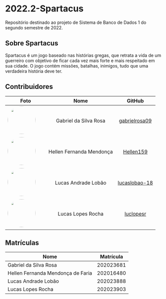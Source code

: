 # 2022.2-Spartacus

Repositório destinado ao projeto de Sistema de Banco de Dados 1 do segundo semestre de 2022.

## Sobre Spartacus

Spartacus é um jogo baseado nas histórias gregas, que retrata a vida de um guerreiro com objetivo de ficar cada vez mais forte e mais respeitado em sua cidade. O jogo contém missões, batalhas, inimigos, tudo que uma verdadeira história deve ter.

## Contribuidores

|                                                                                        **Foto**                                                                                         |         **Nome**         |                    **GitHub**                     |
| :-------------------------------------------------------------------------------------------------------------------------------------------------------------------------------------: | :----------------------: | :-----------------------------------------------: |
| <a href="https://github.com/gabrielrosa09"><img src="https://avatars.githubusercontent.com/u/65716283?v=4" height="auto" width="90" style="border-radius:50%"></a> &nbsp; &nbsp; &nbsp; |  Gabriel da Silva Rosa   | [gabrielrosa09](https://github.com/gabrielrosa09) |
|   <a href="https://github.com/Hellen159"><img src="https://avatars.githubusercontent.com/u/84354824?v=4" height="auto" width="90" style="border-radius:50%"></a> &nbsp; &nbsp; &nbsp;   | Hellen Fernanda Mendonça |     [Hellen159](https://github.com/Hellen159)     |
| <a href="https://github.com/lucaslobao-18"><img src="https://avatars.githubusercontent.com/u/83256558?v=4" height="auto" width="90" style="border-radius:50%"></a> &nbsp; &nbsp; &nbsp; |   Lucas Andrade Lobão    | [lucaslobao-18](https://github.com/lucaslobao-18) |
|   <a href="https://github.com/luclopesr"><img src="https://avatars.githubusercontent.com/u/88348202?v=4" height="auto" width="90" style="border-radius:50%"></a> &nbsp; &nbsp; &nbsp;   |    Lucas Lopes Rocha     |     [luclopesr](https://github.com/luclopesr)     |

## Matrículas

| Nome                              | Matrícula |
| --------------------------------- | --------- |
| Gabriel da Silva Rosa             | 202023681 |
| Hellen Fernanda Mendonça de Faria | 202016480 |
| Lucas Andrade Lobão               | 202023888 |
| Lucas Lopes Rocha                 | 202023903 |
